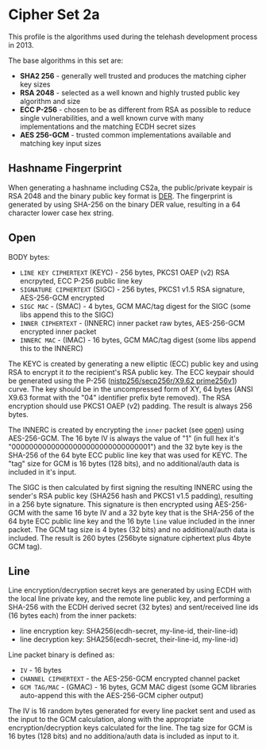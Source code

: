 Cipher Set 2a
============

This profile is the algorithms used during the telehash development process in 2013.

The base algorithms in this set are:

* **SHA2 256** - generally well trusted and produces the matching cipher key sizes
* **RSA 2048** - selected as a well known and highly trusted public key algorithm and size
* **ECC P-256** - chosen to be as different from RSA as possible to reduce single vulnerabilities, and a well known curve with many implementations and the matching ECDH secret sizes
* **AES 256-GCM** - trusted common implementations available and matching key input sizes

## Hashname Fingerprint

When generating a hashname including CS2a, the public/private keypair is RSA 2048 and the binary public key format is [DER][]. The fingerprint is generated by using SHA-256 on the binary DER value, resulting in a 64 character lower case hex string.

## Open

BODY bytes:

* `LINE KEY CIPHERTEXT` (KEYC) - 256 bytes, PKCS1 OAEP (v2) RSA encrpyted, ECC P-256 public line key
* `SIGNATURE CIPHERTEXT` (SIGC) - 256 bytes, PKCS1 v1.5 RSA signature, AES-256-GCM encrypted
* `SIGC MAC` - (SMAC) - 4 bytes, GCM MAC/tag digest for the SIGC (some libs append this to the SIGC)
* `INNER CIPHERTEXT` - (INNERC) inner packet raw bytes, AES-256-GCM encrypted inner packet
* `INNERC MAC` - (IMAC) - 16 bytes, GCM MAC/tag digest (some libs append this to the INNERC)

The KEYC is created by generating a new elliptic (ECC) public key and using RSA to encrypt it *to* the recipient's RSA public key. The ECC keypair should be generated using the P-256 ([nistp256/secp256r/X9.62 prime256v1](http://tools.ietf.org/html/rfc6239#page-4)) curve. The key should be in the uncompressed form of XY, 64 bytes (ANSI X9.63 format with the "04" identifier prefix byte removed). The RSA encryption should use PKCS1 OAEP (v2) padding. The result is always 256 bytes.

The INNERC is created by encrypting the `inner` packet (see [open](protocol.md#open)) using AES-256-GCM.  The 16 byte IV is always the value of "1" (in full hex it's "00000000000000000000000000000001") and the 32 byte key is the SHA-256 of the 64 byte ECC public line key that was used for KEYC. The "tag" size for GCM is 16 bytes (128 bits), and no additional/auth data is included in it's input.

The SIGC is then calculated by first signing the resulting INNERC using the sender's RSA public key (SHA256 hash and PKCS1 v1.5 padding), resulting in a 256 byte signature.  This signature is then encrypted using AES-256-GCM with the same 16 byte IV and a 32 byte key that is the SHA-256 of the 64 byte ECC public line key and the 16 byte `line` value included in the inner packet.  The GCM tag size is 4 bytes (32 bits) and no additional/auth data is included.  The result is 260 bytes (256byte signature ciphertext plus 4byte GCM tag).

## Line

Line encryption/decryption secret keys are generated by using ECDH with the local line private key, and the remote line public key, and performing a SHA-256 with the ECDH derived secret (32 bytes) and sent/received line ids (16 bytes each) from the inner packets:

* line encryption key: SHA256(ecdh-secret, my-line-id, their-line-id)
* line decryption key: SHA256(ecdh-secret, their-line-id, my-line-id)

Line packet binary is defined as:

* `IV` - 16 bytes
* `CHANNEL CIPHERTEXT` - the AES-256-GCM encrypted channel packet
* `GCM TAG/MAC` - (GMAC) - 16 bytes, GCM MAC digest (some GCM libraries auto-append this with the AES-256-GCM cipher output)

The IV is 16 random bytes generated for every line packet sent and used as the input to the GCM calculation, along with the appropriate encryption/decryption keys calculated for the line.  The tag size for GCM is 16 bytes (128 bits) and no additiona/auth data is included as input to it.


[rsa]:     https://en.wikipedia.org/wiki/RSA_(algorithm)
[sha-256]: https://en.wikipedia.org/wiki/SHA-2
[ecc]:     https://en.wikipedia.org/wiki/Elliptic_curve_cryptography
[der]:     https://en.wikipedia.org/wiki/Distinguished_Encoding_Rules
[aes]:     https://en.wikipedia.org/wiki/Advanced_Encryption_Standard
[oaep]:    https://en.wikipedia.org/wiki/Optimal_asymmetric_encryption_padding
[ecdh]:    https://en.wikipedia.org/wiki/Elliptic_curve_Diffie–Hellman
[gcm]:     http://en.wikipedia.org/wiki/Galois/Counter_Mode
[pkcs15]:  https://en.wikipedia.org/wiki/PKCS1

[nist p-256]: http://csrc.nist.gov/groups/ST/toolkit/documents/dss/NISTReCur.pdf
[uncompressed]: https://www.secg.org/collateral/sec1_final.pdf
